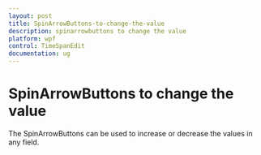 ```yaml
---
layout: post
title: SpinArrowButtons-to-change-the-value
description: spinarrowbuttons to change the value
platform: wpf
control: TimeSpanEdit
documentation: ug
---
```


# SpinArrowButtons to change the value

The SpinArrowButtons can be used to increase or decrease the values in any field.

